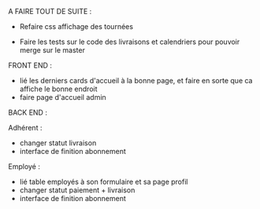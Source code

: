 A FAIRE TOUT DE SUITE :
- Refaire css affichage des tournées

- Faire les tests sur le code des livraisons et calendriers pour pouvoir merge sur le master

FRONT END : 
- lié les derniers cards d'accueil à la bonne page, et faire en sorte que ca affiche le bonne endroit 
- faire page d'accueil admin


BACK END :

Adhérent : 
- changer statut livraison
- interface de finition abonnement 


Employé : 
- lié table employés à son formulaire et sa page profil
- changer statut paiement + livraison
- interface de finition abonnement 

